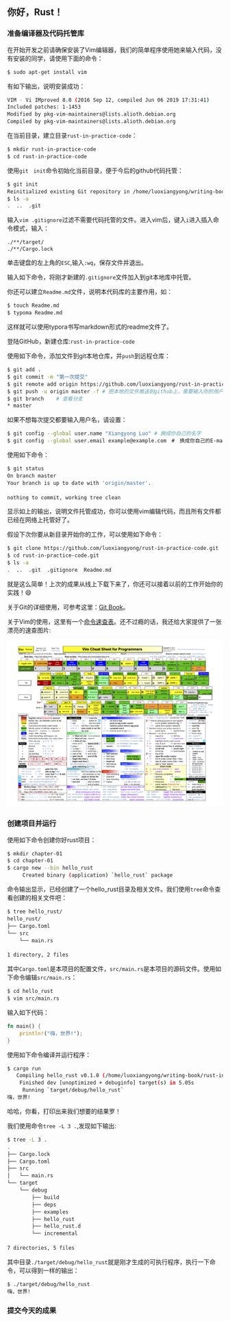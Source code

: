 ## 你好，Rust！

### 准备编译器及代码托管库

在开始开发之前请确保安装了Vim编辑器，我们的简单程序使用她来输入代码，没有安装的同学，请使用下面的命令：

```bash
$ sudo apt-get install vim
```

有如下输出，说明安装成功：

```bash
VIM - Vi IMproved 8.0 (2016 Sep 12, compiled Jun 06 2019 17:31:41)
Included patches: 1-1453
Modified by pkg-vim-maintainers@lists.alioth.debian.org
Compiled by pkg-vim-maintainers@lists.alioth.debian.org
```

在当前目录，建立目录`rust-in-practice-code`：

```bash
$ mkdir rust-in-practice-code
$ cd rust-in-practice-code
```

使用`git　init`命令初始化当前目录，便于今后的github代码托管：

```bash
$ git init
Reinitialized existing Git repository in /home/luoxiangyong/writing-book/rust-in-practice/.git/
$ ls -a
.  ..  .git
```

输入`vim .gitignore`过滤不需要代码托管的文件。进入vim后，键入`i`进入插入命令模式，输入：

```
./**/target/
./**/Cargo.lock
```

单击键盘的左上角的`ESC`,输入`:wq`，保存文件并退出。

输入如下命令，将刚才新建的`.gitignore`文件加入到git本地库中托管。

你还可以建立`Readme.md`文件，说明本代码库的主要作用，如：

```bash
$ touch Readme.md
$ typoma Readme.md
```

这样就可以使用typora书写markdown形式的readme文件了。

登陆GitHub，新建仓库:`rust-in-practice-code`

使用如下命令，添加文件到git本地仓库，并`push`到远程仓库：

```bash
$ git add .
$ git commit -m "第一次提交"
$ git remote add origin https://github.com/luoxiangyong/rust-in-practice-code.git ＃　换成你的代码仓库地址
$ git push -u origin master -f # 把本地的文件推送到github上，需要输入你的用户名和密码
$ git branch	# 查看分支
* master
```

如果不想每次提交都要输入用户名，请设置：

```bash
$ git config --global user.name "Xiangyong Luo"	# 换成你自己的名字
$ git config --global user.email example@example.com　#　换成你自己的E-mail地址，需要跟github上注册的信息一致
```

使用如下命令：

```bash
$ git status
On branch master
Your branch is up to date with 'origin/master'.

nothing to commit, working tree clean
```

显示如上的输出，说明文件托管成功，你可以使用vim编辑代码，而且所有文件都已经在网络上托管好了。

假设下次你要从新目录开始你的工作，可以使用如下命令：

```bash
$ git clone https://github.com/luoxiangyong/rust-in-practice-code.git
$ cd rust-in-practice-code.git
$ ls -a
.  ..  .git  .gitignore  Readme.md
```

就是这么简单！上次的成果从线上下载下来了，你还可以接着以前的工作开始你的实践！:smile:

关于Git的详细使用，可参考这里：[Git Book](https://git-scm.com/book/zh/v2)。

关于Vim的使用，这里有一个[命令速查表](https://github.com/skywind3000/awesome-cheatsheets/blob/master/editors/vim.txt)。还不过瘾的话，我还给大家提供了一张漂亮的速查图片:

![给程序员准备的Vim命令速查表](./asserts/vim-for-programmer-01.png)

### 创建项目并运行

使用如下命令创建你好rust项目：

```bash
$ mkdir chapter-01
$ cd chapter-01
$ cargo new --bin hello_rust
     Created binary (application) `hello_rust` package
```

命令输出显示，已经创建了一个hello_rust目录及相关文件。我们使用`tree`命令查看创建的相关文件吧：

```bash
$ tree hello_rust/
hello_rust/
├── Cargo.toml
└── src
    └── main.rs

1 directory, 2 files

```

其中`Cargo.toml`是本项目的配置文件，`src/main.rs`是本项目的源码文件。使用如下命令编辑`src/main.rs`：

```bash
$ cd hello_rust
$ vim src/main.rs
```

输入如下代码：

```rust
fn main() {
    println!("嗨，世界!");
}
```

使用如下命令编译并运行程序：

```bash
$ cargo run
   Compiling hello_rust v0.1.0 (/home/luoxiangyong/writing-book/rust-in-practice-code/chapter-01/hello_rust)
    Finished dev [unoptimized + debuginfo] target(s) in 5.05s
     Running `target/debug/hello_rust`
嗨，世界!
```

哈哈，你看，打印出来我们想要的结果罗！



我们使用命令`tree -L 3 .`,发现如下输出:

```bash
$ tree -L 3 .
.
├── Cargo.lock
├── Cargo.toml
├── src
│   └── main.rs
└── target
    └── debug
        ├── build
        ├── deps
        ├── examples
        ├── hello_rust
        ├── hello_rust.d
        └── incremental

7 directories, 5 files

```

其中目录`./target/debug/hello_rust`就是刚才生成的可执行程序，执行一下命令，可以得到一样的输出：

```bash
$ ./target/debug/hello_rust
嗨，世界!

```

### 提交今天的成果

